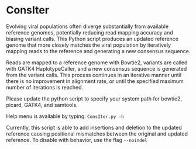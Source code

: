 # ConsIter
Evolving viral populations often diverge substantially from available reference genomes, potentially reducing read mapping accuracy and biasing variant calls. 
This Python script produces an updated reference genome that more closely matches the viral population by iteratively mapping reads to the reference and generating a new consensus sequence.

Reads are mapped to a reference genome with Bowtie2, variants are called with GATK4 HaplotypeCaller, and a new consensus sequence is generated from the variant calls.
This process continues in an iterative manner until there is no improvement in alignment rate, or until the specified maximum number of iterations is reached.

Please update the python script to specify your system path for bowtie2, picard, GATK4, and samtools.

Help menu is available by typing: `ConsIter.py -h`

Currently, this script is able to add insertions and deletion to the updated reference causing positional mismatches between the original and updated reference. To disable with behavior, use the flag `--noindel`

